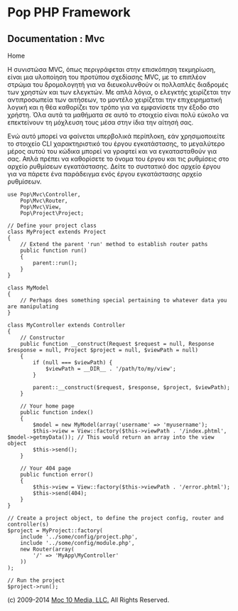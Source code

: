 Pop PHP Framework
=================

Documentation : Mvc
-------------------

Home

Η συνιστώσα MVC, όπως περιγράφεται στην επισκόπηση τεκμηρίωση, είναι μια
υλοποίηση του προτύπου σχεδίασης MVC, με το επιπλέον στρώμα του
δρομολογητή για να διευκολυνθούν οι πολλαπλές διαδρομές των χρηστών και
των ελεγκτών. Με απλά λόγια, ο ελεγκτής χειρίζεται την αντιπροσωπεία των
αιτήσεων, το μοντέλο χειρίζεται την επιχειρηματική λογική και η θέα
καθορίζει τον τρόπο για να εμφανίσετε την έξοδο στο χρήστη. Όλα αυτά τα
μαθήματα σε αυτό το στοιχείο είναι πολύ εύκολο να επεκτείνουν τη
μόχλευση τους μέσα στην ίδια την αίτησή σας.

Ενώ αυτό μπορεί να φαίνεται υπερβολικά περίπλοκη, εάν χρησιμοποιείτε το
στοιχείο CLI χαρακτηριστικό του έργου εγκατάστασης, το μεγαλύτερο μέρος
αυτού του κώδικα μπορεί να γραφτεί και να εγκατασταθούν για σας. Απλά
πρέπει να καθορίσετε το όνομα του έργου και τις ρυθμίσεις στο αρχείο
ρυθμίσεων εγκατάστασης. Δείτε το συστατικό doc αρχείο έργου για να
πάρετε ένα παράδειγμα ενός έργου εγκατάστασης αρχείο ρυθμίσεων.

    use Pop\Mvc\Controller,
        Pop\Mvc\Router,
        Pop\Mvc\View,
        Pop\Project\Project;

    // Define your project class
    class MyProject extends Project
    {
        // Extend the parent 'run' method to establish router paths
        public function run()
        {
            parent::run();
        }
    }

    class MyModel
    {
        // Perhaps does something special pertaining to whatever data you are manipulating
    }

    class MyController extends Controller
    {
        // Constructor
        public function __construct(Request $request = null, Response $response = null, Project $project = null, $viewPath = null)
        {
            if (null === $viewPath) {
                $viewPath = __DIR__ . '/path/to/my/view';
            }

            parent::__construct($request, $response, $project, $viewPath);
        }

        // Your home page
        public function index()
        {
            $model = new MyModel(array('username' => 'myusername');
            $this->view = View::factory($this->viewPath . '/index.phtml', $model->getmyData()); // This would return an array into the view object
            $this->send();
        }

        // Your 404 page
        public function error()
        {
            $this->view = View::factory($this->viewPath . '/error.phtml');
            $this->send(404);
        }
    }

    // Create a project object, to define the project config, router and controller(s)
    $project = MyProject::factory(
        include '../some/config/project.php',
        include '../some/config/module.php',
        new Router(array(
            '/' => 'MyApp\MyController'
        ))
    );

    // Run the project
    $project->run();

\(c) 2009-2014 [Moc 10 Media, LLC.](http://www.moc10media.com) All
Rights Reserved.
